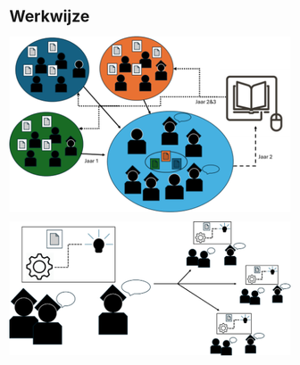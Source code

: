 # Werkwijze

![Schematische weergave van WP1](./Figuren/WP1.png)

![Schematische weergave van WP3](./Figuren/WP3.png)